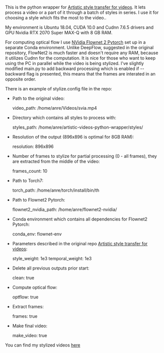 This is the python wrapper for [Artistic style transfer for videos](https://github.com/manuelruder/artistic-videos). It lets process a video or a part of it through a batch of styles in series.
I use it for choosing a style which fits the most to the video..

My environment is Ubuntu 18.04, CUDA 10.0 and Cudnn 7.6.5 drivers and GPU Nvidia RTX 2070 Super MAX-Q with 8 GB RAM.

For computing optical flow I use [NVidia Flownet 2 Pytorch](https://github.com/ryletko/flownet2-pytorch) set up in a separate Conda environment. Unlike DeepFlow, suggested in the original repository, FlowNet2 is much faster and doesn't require any RAM, because it utilizes Cudnn for the computation. It is nice for those who want to keep using the PC in parallel while the video is being stylized. I've slightly modified main.py to add backward processing which is enabled if --backward flag is presented, this means that the frames are interated in an opposite order.

There is an example of stylize.config file in the repo:

* Path to the original video:

  video_path: /home/anre/Videos/svia.mp4 

* Directory which contains all styles to process with:

  styles_path: /home/anre/artistic-videos-python-wrapper/styles/

* Resolution of the output (896x896 is optimal for 8GB RAM):

  resolution: 896x896

* Number of frames to stylize for partial processing (0 - all frames), they are extracted from the middle of the video:

  frames_count: 10

* Path to Torch7:

  torch_path: /home/anre/torch/install/bin/th

* Path to Flownet2 Pytorch:

  flownet2_nvidia_path: /home/anre/flownet2-nvidia/

* Conda environment which contains all dependencies for Flownet2 Pytorch: 

  conda_env: flownet-env

* Parameters described in the original repo [Artistic style transfer for videos](https://github.com/manuelruder/artistic-videos):

  style_weight: 1e3
  temporal_weight: 1e3

* Delete all previous outputs prior start:

  clean: true

* Compute optical flow:

  optflow: true

* Extract frames:

  frames: true

* Make final video:

  make_video: true

You can find my stylized videos [here](https://www.instagram.com/anre_rule/)
